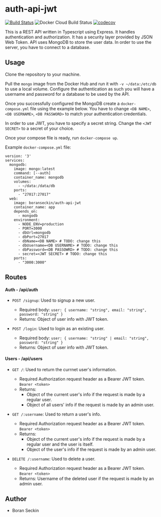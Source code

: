 # auth-api-jwt

[![Build Status](https://travis-ci.com/boranseckin/auth-api-jwt.svg?branch=master)](https://travis-ci.com/boranseckin/auth-api-jwt) ![Docker Cloud Build Status](https://img.shields.io/docker/cloud/build/boranseckin/auth-api-jwt) [![codecov](https://codecov.io/gh/boranseckin/auth-api-jwt/branch/master/graph/badge.svg)](https://codecov.io/gh/boranseckin/auth-api-jwt)

This is a REST API written in Typescript using Express. It handles authentication and authorization. It has a security layer provided by JSON Web Token. API uses MongoDB to store the user data. In order to use the server, you have to connect to a database.

## Usage
Clone the repository to your machine.

Pull the `mongo` image from the Docker Hub and run it with `-v ~/data:/etc/db` to use a local volume. Configure the authentication as such you will have a username and password for a database to be used by the API.

Once you successfully configured the MongoDB create a `docker-compose.yml` file using the example below. You have to change `<DB NAME>`, `<DB USERNAME>`, `<DB PASSWORD>` to match your authentication credentials.

In order to use JWT, you have to specify a secret string. Change the `<JWT SECRET>` to a secret of your choice.

Once your compose file is ready, run `docker-compose up`.

Example `docker-compose.yml` file:
```
version: '3'
services:
  mongodb:
    image: mongo:latest
    command: [--auth]
    container_name: mongodb
    volumes:
      - ~/data:/data/db
    ports:
      - "27017:27017"
  web:
    image: boranseckin/auth-api-jwt
    container_name: app
    depends_on:
      - mongodb
    environment:
      - NODE_ENV=production
      - PORT=3000
      - dbUrl=mongodb
      - dbPort=27017
      - dbName=<DB NAME> # TODO: change this
      - dbUsername=<DB USERNAME> # TODO: change this
      - dbPassword=<DB PASSOWRD> # TODO: change this
      - secret=<JWT SECRET> # TODO: change this
    ports:
      - "3000:3000"
```

## Routes

#### Auth - /api/auth
- `POST /signup`: Used to signup a new user.
    - Required body:
        `user: {
          username: "string",
          email: "string",
          password: "string"
        }`
    - Returns: Object of user info with JWT token.

- `POST /login`: Used to login as an existing user.
    - Required body:
        `user: {
          username: "string" | email: "string",
          password: "string"
        }`
    - Returns: Object of user info with JWT token.
        
#### Users - /api/users
- `GET /`: Used to return the currnet user's information.
    - Required Authorization request header as a Bearer JWT token. `Bearer <token>`
    - Returns:
      - Object of the current user's info if the request is made by a regular user.
      - Object of all users' info if the request is made by an admin user.

- `GET /:username`: Used to return a user's info.
    - Required Authorization request header as a Bearer JWT token. `Bearer <token>`
    - Returns:
      - Object of the current user's info if the request is made by a regular user and the user is itself.
      - Object of the user's info if the request is made by an admin user.

- `DELETE /:username`: Used to delete a user.
    - Required Authorization request header as a Bearer JWT token. `Bearer <token>`
    - Returns: Username of the deleted user if the request is made by an admin user.
    
## Author
- Boran Seckin
